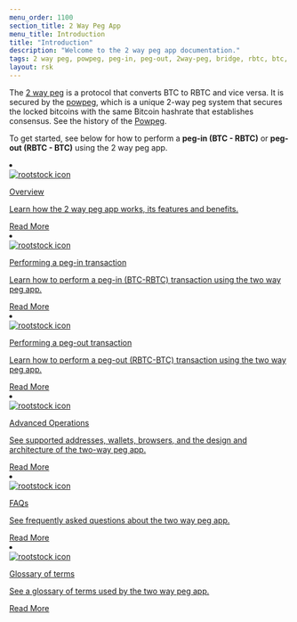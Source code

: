 ```yaml
---
menu_order: 1100
section_title: 2 Way Peg App
menu_title: Introduction
title: "Introduction"
description: "Welcome to the 2 way peg app documentation."
tags: 2 way peg, powpeg, peg-in, peg-out, 2way-peg, bridge, rbtc, btc, rootstock, testnet, mainnet, guide, setup, integrate, use
layout: rsk
---
```


The [2 way peg](https://app.2wp.rootstock.io/) is a protocol that converts BTC to RBTC and vice versa. It is secured by the [powpeg](/rsk/architecture/powpeg/), which is a unique 2-way peg system that secures the locked bitcoins with the same Bitcoin hashrate that establishes consensus. See the history of the [Powpeg](/rsk/architecture/powpeg/).

To get started, see below for how to perform a **peg-in (BTC - RBTC)** or **peg-out (RBTC - BTC)** using the 2 way peg app.

<div class="row features-list">
    <li class="col-xl-6 col-md-6">
        <div class="feature-card">
          <a href="/guides/two-way-peg-app/overview/">
            <div class="icon rif h-100">
                <div class="icon-cont text-center my-auto">
                    <img src="/assets/img/guides/two-way-peg-app/logo.svg" alt="rootstock icon">
                </div>
            </div>
         </a>
        <div class="content">
            <a href="/guides/two-way-peg-app/overview/">
                <div class="content-container">
                    <p class="card-title rsk_green">Overview</p>
                    <p class="card-title rsk_green">Learn how the 2 way peg app works, its features and benefits.</p>
                </div>
            </a>
        <div class="btn-container">
            <span></span>
                <a class="green" href="/guides/two-way-peg-app/overview/">Read More</a>
             </div>
            </div>
        </div>
    <li class="col-xl-6 col-md-6">
        <div class="feature-card  pegin">
          <a href="/guides/two-way-peg-app/pegin/">
            <div class="icon rif h-100">
                <div class="icon-cont text-center my-auto">
                    <img src="/assets/img/guides/two-way-peg-app/logo.svg" alt="rootstock icon">
                </div>
            </div>
         </a>
        <div class="content">
            <a href="/guides/two-way-peg-app/pegin/">
                <div class="content-container">
                    <p class="card-title rsk_green">Performing a peg-in transaction</p>
                    <p class="card-title rsk_green">Learn how to perform a peg-in (BTC-RBTC) transaction using the two way peg app.</p>
                </div>
            </a>
        <div class="btn-container">
            <span></span>
                <a class="green" href="/guides/two-way-peg-app/pegin/">Read More</a>
             </div>
            </div>
        </div>
    <li class="col-xl-6 col-md-6">
        <div class="feature-card pegout">
          <a href="/guides/two-way-peg-app/pegout/">
            <div class="icon rif h-100">
                <div class="icon-cont text-center my-auto">
                    <img src="/assets/img/guides/two-way-peg-app/logo.svg" alt="rootstock icon">
                </div>
            </div>
         </a>
        <div class="content">
            <a href="/guides/two-way-peg-app/pegout/">
                <div class="content-container">
                    <p class="card-title rsk_green">Performing a peg-out transaction</p>
                    <p class="card-title rsk_green">Learn how to perform a peg-out (RBTC-BTC) transaction using the two way peg app.</p>
                </div>
            </a>
        <div class="btn-container">
            <span></span>
                <a class="green" href="/guides/two-way-peg-app/pegout/">Read More</a>
             </div>
            </div>
    </div>
    <li class="col-xl-6 col-md-6">
        <div class="feature-card">
          <a href="/guides/two-way-peg-app/advanced-operations/">
            <div class="icon rif h-100">
                <div class="icon-cont text-center my-auto">
                    <img src="/assets/img/guides/two-way-peg-app/logo.svg" alt="rootstock icon">
                </div>
            </div>
         </a>
        <div class="content">
            <a href="/guides/two-way-peg-app/advanced-operations/">
                <div class="content-container">
                    <p class="card-title rsk_green">Advanced Operations</p>
                    <p class="card-title rsk_green">See supported addresses, wallets, browsers, and the design and architecture of the two-way peg app.</p>
                </div>
            </a>
        <div class="btn-container">
            <span></span>
                <a class="green" href="/guides/two-way-peg-app/advanced-operations/">Read More</a>
             </div>
            </div>
    </div>
    <li class="col-xl-6 col-md-6">
        <div class="feature-card">
          <a href="/guides/two-way-peg-app/faqs/">
            <div class="icon rif h-100">
                <div class="icon-cont text-center my-auto">
                    <img src="/assets/img/guides/two-way-peg-app/logo.svg" alt="rootstock icon">
                </div>
            </div>
         </a>
        <div class="content">
            <a href="/guides/two-way-peg-app/faqs/">
                <div class="content-container">
                    <p class="card-title rsk_green">FAQs</p>
                    <p class="card-title rsk_green">See frequently asked questions about the two way peg app.</p>
                </div>
            </a>
        <div class="btn-container">
            <span></span>
                <a class="green" href="/guides/two-way-peg-app/faqs/">Read More</a>
             </div>
            </div>
    </div>
    <li class="col-xl-6 col-md-6">
        <div class="feature-card">
          <a href="/guides/two-way-peg-app/glossary/">
            <div class="icon rif h-100">
                <div class="icon-cont text-center my-auto">
                    <img src="/assets/img/guides/two-way-peg-app/logo.svg" alt="rootstock icon">
                </div>
            </div>
         </a>
        <div class="content">
            <a href="/guides/two-way-peg-app/glossary/">
                <div class="content-container">
                    <p class="card-title rsk_green">Glossary of terms</p>
                    <p class="card-title rsk_green">See a glossary of terms used by the two way peg app.</p>
                </div>
            </a>
        <div class="btn-container">
            <span></span>
                <a class="green" href="/guides/two-way-peg-app/glossary/">Read More</a>
             </div>
            </div>
    </div>
</div>